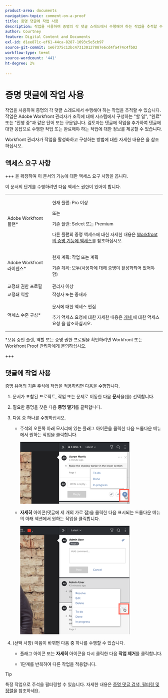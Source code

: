 ```yaml
---
product-area: documents
navigation-topic: comment-on-a-proof
title: 증명 댓글에 작업 사용
description: 작업을 사용하여 증명의 각 댓글 스레드에서 수행해야 하는 작업을 추적할 수 있습니다. 작업은 Adobe Workfront 관리자가 조직에 대해 시스템에서 구성하는 "할 일", "완료" 또는 "진행 중"과 같은 단어 또는 구문입니다. 검토자는 댓글에 작업을 추가하여 댓글에 대한 응답으로 수행한 작업 또는 완료해야 하는 작업에 대한 정보를 제공할 수 있습니다.
author: Courtney
feature: Digital Content and Documents
exl-id: d1ee871c-ef61-44ca-8287-1093c5e5cb97
source-git-commit: 1e67375c12bc473130127887e6cd4fa474c4fb02
workflow-type: tm+mt
source-wordcount: '441'
ht-degree: 2%

---
```


# 증명 댓글에 작업 사용

작업을 사용하여 증명의 각 댓글 스레드에서 수행해야 하는 작업을 추적할 수 있습니다. 작업은 Adobe Workfront 관리자가 조직에 대해 시스템에서 구성하는 &quot;할 일&quot;, &quot;완료&quot; 또는 &quot;진행 중&quot;과 같은 단어 또는 구문입니다. 검토자는 댓글에 작업을 추가하여 댓글에 대한 응답으로 수행한 작업 또는 완료해야 하는 작업에 대한 정보를 제공할 수 있습니다.

Workfront 관리자가 작업을 활성화하고 구성하는 방법에 대한 자세한 내용은 을 참조하십시오.

## 액세스 요구 사항

+++ 을 확장하여 이 문서의 기능에 대한 액세스 요구 사항을 봅니다.

이 문서의 단계를 수행하려면 다음 액세스 권한이 있어야 합니다.

<table style="table-layout:auto"> 
 <col> 
 <col> 
 <tbody> 
  <tr> 
   <td role="rowheader">Adobe Workfront 플랜*</td> 
   <td> <p>현재 플랜: Pro 이상</p> <p>또는</p> <p>기존 플랜: Select 또는 Premium</p> <p>다른 플랜의 증명 액세스에 대한 자세한 내용은 <a href="/help/quicksilver/administration-and-setup/manage-workfront/configure-proofing/access-to-proofing-functionality.md" class="MCXref xref">Workfront의 증명 기능에 액세스</a>를 참조하십시오.</p> </td> 
  </tr> 
  <tr> 
   <td role="rowheader">Adobe Workfront 라이센스*</td> 
   <td> <p>현재 계획: 작업 또는 계획</p> <p>기존 계획: 모두(사용자에 대해 증명이 활성화되어 있어야 함)</p> </td> 
  </tr> 
  <tr> 
   <td role="rowheader">교정쇄 권한 프로필 </td> 
   <td>관리자 이상</td> 
  </tr> 
  <tr> 
   <td role="rowheader">교정쇄 역할</td> 
   <td>작성자 또는 중재자</td> 
  </tr> 
  <tr> 
   <td role="rowheader">액세스 수준 구성*</td> 
   <td> <p>문서에 대한 액세스 편집</p> <p>추가 액세스 요청에 대한 자세한 내용은 <a href="../../../../workfront-basics/grant-and-request-access-to-objects/request-access.md" class="MCXref xref">개체 </a>에 대한 액세스 요청 을 참조하십시오.</p> </td> 
  </tr> 
 </tbody> 
</table>

&#42;보유 중인 플랜, 역할 또는 증명 권한 프로필을 확인하려면 Workfront 또는 Workfront Proof 관리자에게 문의하십시오.

+++

## 댓글에 작업 사용

증명 뷰어의 기존 주석에 작업을 적용하려면 다음을 수행합니다.

1. 문서가 포함된 프로젝트, 작업 또는 문제로 이동한 다음 **문서**&#x200B;을(를) 선택합니다.
1. 필요한 증명을 찾은 다음 **증명 열기**&#x200B;를 클릭합니다.

1. 다음 중 하나를 수행하십시오.

   * 주석의 오른쪽 아래 모서리에 있는 플래그 아이콘을 클릭한 다음 드롭다운 메뉴에서 원하는 작업을 클릭합니다.

     ![작업 플래그 아이콘](assets/actions-flag-icon-350x198.png)

   * **자세히** 아이콘(댓글에 세 개의 가로 점)을 클릭한 다음 표시되는 드롭다운 메뉴의 아래 섹션에서 원하는 작업을 클릭합니다.

     ![Actions_on_comments-More_menu.png](assets/actions-on-coments-more-menu-350x347.png)

1. (선택 사항) 마음이 바뀌면 다음 중 하나를 수행할 수 있습니다.

   * 플래그 아이콘 또는 **자세히** 아이콘을 다시 클릭한 다음 **작업 제거**&#x200B;를 클릭합니다.

   * 1단계를 반복하여 다른 작업을 적용합니다.

>[!TIP]
>
>특정 작업으로 주석을 필터링할 수 있습니다. 자세한 내용은 [증명 댓글 검색, 필터링 및 정렬](../../../../review-and-approve-work/proofing/reviewing-proofs-within-workfront/comment-on-a-proof/search-filter-sort-comments.md)을 참조하세요.
